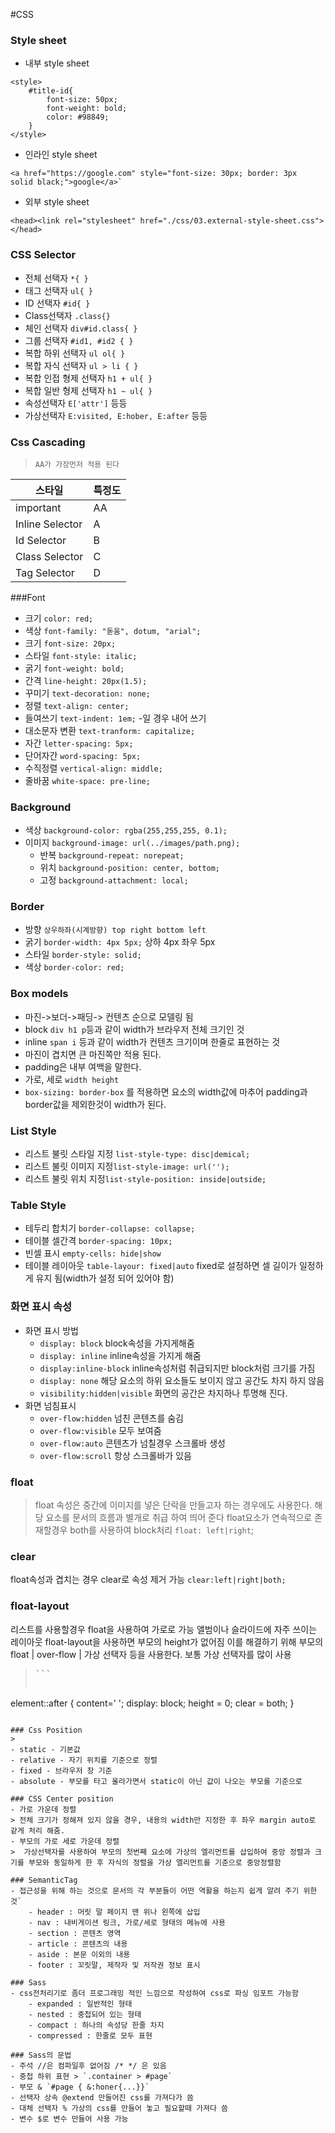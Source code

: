 #CSS

### Style sheet
- 내부 style sheet
>
```
<style>
	#title-id{
		font-size: 50px;
		font-weight: bold;
		color: #98849;
	}
</style>
```
- 인라인 style sheet
>
```
<a href="https://google.com" style="font-size: 30px; border: 3px 	solid black;">google</a>`
```
- 외부 style sheet
>
```
<head><link rel="stylesheet" href="./css/03.external-style-sheet.css"></head>
```
### CSS Selector

- 전체 선택자  `*{ }`	
- 태그 선택자 `ul{ }`
- ID 선택자 `#id{ }`
- Class선택자 `.class{}`
- 체인 선택자 `div#id.class{ }`
- 그룹 선택자 `#id1, #id2 { }`
- 복합 하위 선택자 `ul ol{ } `
- 복합 자식 선택자 `ul > li { }`
- 복합 인접 형제 선택자 `h1 + ul{ }`
- 복합 일반 형제 선택자 `h1 ~ ul{ }`
- 속성선택자 `E['attr']` 등등 
- 가상선택자 `E:visited, E:hober, E:after` 등등

### Css Cascading
>`AA가 가장먼저 적용 된다`
>>
스타일 | 특정도
--------|--------
important | AA
Inline Selector | A
Id Selector | B
Class Selector | C
Tag Selector | D

###Font
- 크기 `color: red;`
- 색상 `font-family: "돋움", dotum, "arial";`
- 크기 `font-size: 20px;`
- 스타일 `font-style: italic;`
- 굵기 `font-weight: bold;`
- 간격 `line-height: 20px(1.5);`
- 꾸미기 `text-decoration: none;`
- 정렬 `text-align: center;`
- 들여쓰기 `text-indent: 1em;` -일 경우 내어 쓰기
- 대소문자 변환 `text-tranform: capitalize;`
- 자간 `letter-spacing: 5px;`
- 단어자간 `word-spacing: 5px;`
- 수직정렬 `vertical-align: middle;`
- 줄바꿈 `white-space: pre-line;`

### Background
- 색상 `background-color: rgba(255,255,255, 0.1);`
- 이미지 `background-image: url(../images/path.png);`
	 - 반복 `background-repeat: norepeat;`
	 - 위치 `background-position: center, bottom;`
	 - 고정 `background-attachment: local;`

### Border
- 방향 `상우하좌(시계방향) top right bottom left`
- 굵기 `border-width: 4px 5px;` 상하 4px 좌우 5px
- 스타일 `border-style: solid;`
- 색상 `border-color: red;`

### Box models

- 마진->보더->패딩-> 컨텐츠 순으로 모델링 됨
- block `div h1 p`등과 같이 width가 브라우저 전체 크기인 것
- inline `span i` 등과 같이 width가 컨텐츠 크기이며 한줄로 표현하는 것
- 마진이 겹치면 큰 마진쪽만 적용 된다.
- padding은 내부 여백을 말한다.
- 가로, 세로 `width height`
- `box-sizing: border-box` 를 적용하면 요소의 width값에 마추어 padding과 border값을 제외한것이 width가 된다.


### List Style
- 리스트 불릿 스타일 지정 `list-style-type: disc|demical;`
- 리스트 불릿 이미지 지정`list-style-image: url('');`
- 리스트 불릿 위치 지정`list-style-position: inside|outside;`

### Table Style
- 테두리 합치기 `border-collapse: collapse;`
- 테이블 셀간격 `border-spacing: 10px;`
- 빈셀 표시 `empty-cells: hide|show`
- 테이블 레이아웃 `table-layour: fixed|auto` fixed로 설정하면 셀 길이가 일정하게 유지 됨(width가 설정 되어 있어야 함)

### 화면 표시 속성
- 화면 표시 방법
	- `display: block` block속성을 가지게해줌
	- `display: inline` inline속성을 가지게 해줌
	- `display:inline-block` inline속성처럼 취급되지만 block처럼 크기를 가짐
	- `display: none` 해당 요소의 하위 요소들도 보이지 않고 공간도 차지 하지 않음 
	- `visibility:hidden|visible` 화면의 공간은 차지하나 투명해 진다.
- 화면 넘침표시
	- `over-flow:hidden` 넘친 콘텐츠를 숨김
	- `over-flow:visible` 모두 보여줌
	- `over-flow:auto` 콘텐츠가 넘칠경우 스크롤바 생성
	- `over-flow:scroll` 항상 스크롤바가 있음

### float
> float 속성은 중간에 이미지를 넣은 단락을 만들고자 하는 경우에도 사용한다.
해당 요소를 문서의 흐름과 별개로 취급 하여 띄어 준다
float요소가 연속적으로 존재할경우 both를 사용하여 block처리
`float: left|right`;

### clear
>
float속성과 겹치는 경우 clear로 속성 제거 가능
`clear:left|right|both;`

### float-layout
>
리스트를 사용할경우 float을 사용하여 가로로 가능
앨범이나 슬라이드에 자주 쓰이는 레이아웃
float-layout을 사용하면 부모의 height가 없어짐
이를 해결하기 위해 부모의 float | over-flow | 가상 선택자 등을 사용한다.
보통 가상 선택자를 많이 사용

><pre>```
element::after {
	content=' ';
	display: block;
	height = 0;
	clear = both;
}
```</pre>

### Css Position
>
- static - 기본값
- relative - 자기 위치를 기준으로 정렬
- fixed - 브라우저 창 기준
- absolute - 부모를 타고 올라가면서 static이 아닌 값이 나오는 부모를 기준으로

### CSS Center position
- 가로 가운데 정렬
> 전체 크기가 정해져 있지 않을 경우, 내용의 width만 지정한 후 좌우 margin auto로 같게 처리 해줌.
- 부모의 가로 세로 가운데 정렬
>  가상선택자를 사용하여 부모의 첫번째 요소에 가상의 엘리먼트를 삽입하여 중앙 정렬과 크기를 부모와 동일하게 한 후 자식의 정렬을 가상 엘리먼트를 기준으로 중앙정렬함

### SemanticTag
- 접근성을 위해 하는 것으로 문서의 각 부분들이 어떤 역활을 하는지 쉽게 알려 주기 위한 것`
	- header : 머릿 말 페이지 맨 위나 왼쪽에 삽입 
	- nav : 내비게이션 링크, 가로/세로 형태의 메뉴에 사용
	- section : 콘텐츠 영역
	- article : 콘텐츠의 내용
	- aside : 본문 이외의 내용
	- footer : 꼬릿말, 제작자 및 저작권 정보 표시

### Sass
- css전처리기로 좀더 프로그래밍 적인 느낌으로 작성하여 css로 파싱 임포트 가능함
	- expanded : 일반적인 형태
 	- nested : 중첩되어 있는 형태
 	- compact : 하나의 속성당 한줄 차지
 	- compressed : 한줄로 모두 표현

### Sass의 문법
- 주석 //은 컴파일후 없어짐 /* */ 은 있음
- 중첩 하위 표현 > `.container > #page`
- 부모 & `#page { &:honer{...}}`
- 선택자 상속 @extend 만들어진 css를 가져다가 씀
- 대체 선택자 % 가상의 css를 만들어 놓고 필요할때 가져다 씀
- 변수 $로 변수 만들어 사용 가능
